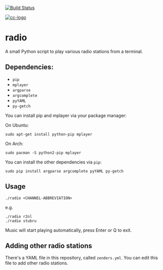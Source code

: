 [![Build Status](https://travis-ci.org/GijsTimmers/radio.svg)](https://travis-ci.org/GijsTimmers/radio)

[![cc-logo](https://licensebuttons.net/l/by-sa/4.0/88x31.png)](https://creativecommons.org/licenses/by-sa/4.0/)


# radio
A small Python script to play various radio stations from a terminal.

## Dependencies:
- `pip`
- `mplayer`
- `argparse`
- `argcomplete`
- `pyYAML`
- `py-getch`


You can install pip and mplayer via your package manager:

On Ubuntu:
    
    sudo apt-get install python-pip mplayer

On Arch:
    
    sudo pacman -S python2-pip mplayer
    
You can install the other dependencies via `pip`:

    sudo pip install argparse argcomplete pyYAML py-getch

## Usage

    ./radio <CHANNEL-ABBREVIATION>

e.g.

    ./radio r2nl
    ./radio stubru

Music will start playing automatically, press Enter or Q to exit.

## Adding other radio stations
There's a YAML file in this repository, called `zenders.yml`. You can edit
this file to add other radio stations.
